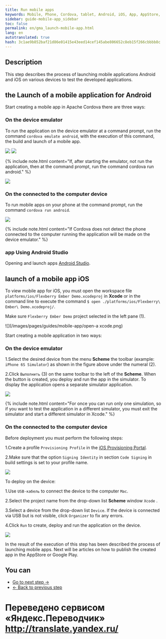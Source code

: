 ```yaml
--- 
title: Run mobile apps 
keywords: Mobile, Phone, Cordova, tablet, Android, iOS, App, AppStore, play market 
sidebar: guide-mobile-app_sidebar 
toc: false 
permalink: en/gma_launch-mobile-app.html 
lang: en 
autotranslated: true 
hash: 3c1ae9b852baf21d86e01415e43eed14cef145abe806652c8eb15f266cbbbb8c 
--- 
```


## Description 

This step describes the process of launching mobile applications Android and iOS on various devices to test the developed applications. 

## the Launch of a mobile application for Android 

Start creating a mobile app in Apache Cordova there are three ways: 

### On the device emulator 

To run the application on the device emulator at a command prompt, run the command `cordova emulate android`, with the execution of this command, the build and launch of a mobile app. 

![](/images/pages/guides/mobile-app/cordova-emulate-android.png) 
![](/images/pages/guides/mobile-app/cordova-emulate-android1.png) 

{% include note.html content="If, after starting the emulator, not run the application, then at the command prompt, run the command cordova run android." %} 

![](/images/pages/guides/mobile-app/cordova-run-mobile-app.png) 

### On the connected to the computer device 

To run mobile apps on your phone at the command prompt, run the command `cordova run android`. 

![](/images/pages/guides/mobile-app/cordova-run-mobile-app2.png) 

{% include note.html content="If Cordova does not detect the phone connected to the computer running the application will be made on the device emulator." %} 

### app Using Android Studio 

Opening and launch apps [Android Studio](https://cordova.apache.org/docs/en/latest/guide/platforms/android/index.html#opening-a-project-in-android-studio). 

## launch of a mobile app iOS 

To view mobile app for iOS, you must open the workspace file `platforms/ios/Flexberry Ember Demo.xcodeproj` in **Xcode** or in the command line to execute the command `$ open ./platforms/ios/Flexberry\ Ember\ Demo.xcodeproj/`. 

Make sure `Flexberry Ember Demo` project selected in the left pane (1). 

![](/images/pages/guides/mobile-app/open-a xcode.png) 

Start creating a mobile application in two ways: 

### On the device emulator 

1.Select the desired device from the menu **Scheme** the toolbar (example: `iPhone 6S Simulator`) as shown in the figure above under the numeral (2). 

2.Click `Выполнить` (3) on the same toolbar to the left of the **Scheme**. When the button is created, you deploy and run the app in the simulator. To display the application opens a separate simulator application. 

![](/images/pages/guides/mobile-app/open-mobeli-app.png) 

{% include note.html content="For once you can run only one simulation, so if you want to test the application in a different simulator, you must exit the simulator and start a different simulator in Xcode." %} 

### On the connected to the computer device 

Before deployment you must perform the following steps: 

1.Create a profile `Provisioning Profile` in the [iOS Provisioning Portal](https://developer.apple.com/ios/manage/overview/index.action). 

2.Make sure that the option `Signing Identity` in section `Code Signing` in build settings is set to your profile name. 

![](/images/pages/guides/mobile-app/signing-identity.png) 

To deploy on the device: 

1.Use `USB-кабель` to connect the device to the computer `Mac`. 

2.Select the project name from the drop-down list **Scheme** window `Xcode` . 

3.Select a device from the drop-down list `Device`. If the device is connected via USB but is not visible, click `Organizer` to fix any errors. 

4.Click `Run` to create, deploy and run the application on the device. 

![](/images/pages/guides/mobile-app/iphone-5s.png) 

In the result of the execution of this step has been described the process of launching mobile apps. Next will be articles on how to publish the created app in the AppStore or Google Play. 

## You can 

* [Go to next step ->](gma_publish-mobile-app.html) 
* [<- Back to previous step](gma_build-mobile-app.html) 



 # Переведено сервисом «Яндекс.Переводчик» http://translate.yandex.ru/